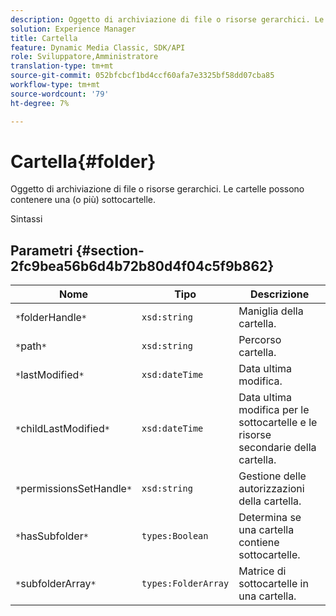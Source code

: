 ```yaml
---
description: Oggetto di archiviazione di file o risorse gerarchici. Le cartelle possono contenere una (o più) sottocartelle.
solution: Experience Manager
title: Cartella
feature: Dynamic Media Classic, SDK/API
role: Sviluppatore,Amministratore
translation-type: tm+mt
source-git-commit: 052bfcbcf1bd4ccf60afa7e3325bf58dd07cba85
workflow-type: tm+mt
source-wordcount: '79'
ht-degree: 7%

---
```



# Cartella{#folder}

Oggetto di archiviazione di file o risorse gerarchici. Le cartelle possono contenere una (o più) sottocartelle.

Sintassi

## Parametri {#section-2fc9bea56b6d4b72b80d4f04c5f9b862}

| Nome | Tipo | Descrizione |
|---|---|---|
| `*`folderHandle`*` | `xsd:string` | Maniglia della cartella. |
| `*`path`*` | `xsd:string` | Percorso cartella. |
| `*`lastModified`*` | `xsd:dateTime` | Data ultima modifica. |
| `*`childLastModified`*` | `xsd:dateTime` | Data ultima modifica per le sottocartelle e le risorse secondarie della cartella. |
| `*`permissionsSetHandle`*` | `xsd:string` | Gestione delle autorizzazioni della cartella. |
| `*`hasSubfolder`*` | `types:Boolean` | Determina se una cartella contiene sottocartelle. |
| `*`subfolderArray`*` | `types:FolderArray` | Matrice di sottocartelle in una cartella. |

